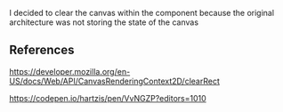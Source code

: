 I decided to clear the canvas within the component because the original architecture was not storing the state of the canvas


## References

https://developer.mozilla.org/en-US/docs/Web/API/CanvasRenderingContext2D/clearRect

https://codepen.io/hartzis/pen/VvNGZP?editors=1010